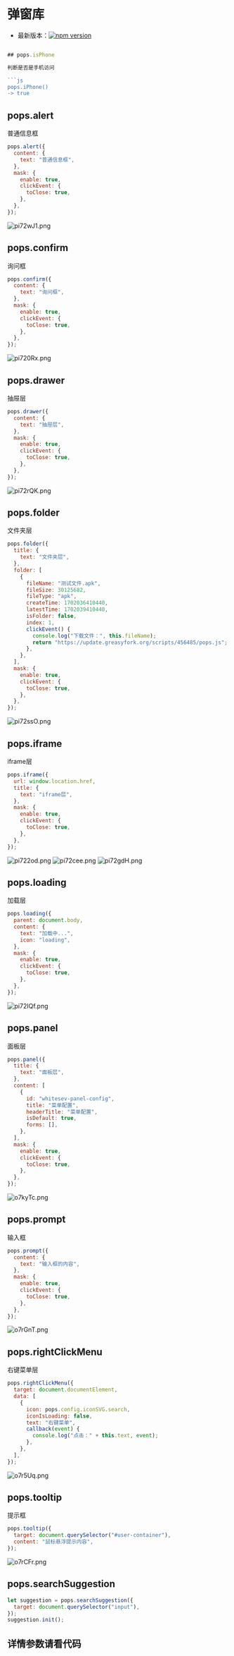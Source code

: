 # 弹窗库

- 最新版本：[![npm version](https://img.shields.io/npm/v/@whitesev/pops)](https://www.npmjs.com/package/@whitesev/pops)

````js

## pops.isPhone

判断是否是手机访问

```js
pops.iPhone()
-> true
````

## pops.alert

普通信息框

```js
pops.alert({
  content: {
    text: "普通信息框",
  },
  mask: {
    enable: true,
    clickEvent: {
      toClose: true,
    },
  },
});
```

![pi72wJ1.png](https://s11.ax1x.com/2023/12/23/pi72wJ1.png)

## pops.confirm

询问框

```js
pops.confirm({
  content: {
    text: "询问框",
  },
  mask: {
    enable: true,
    clickEvent: {
      toClose: true,
    },
  },
});
```

![pi720Rx.png](https://s11.ax1x.com/2023/12/23/pi720Rx.png)

## pops.drawer

抽屉层

```js
pops.drawer({
  content: {
    text: "抽屉层",
  },
  mask: {
    enable: true,
    clickEvent: {
      toClose: true,
    },
  },
});
```

![pi72rQK.png](https://s11.ax1x.com/2023/12/23/pi72rQK.png)

## pops.folder

文件夹层

```js
pops.folder({
  title: {
    text: "文件夹层",
  },
  folder: [
    {
      fileName: "测试文件.apk",
      fileSize: 30125682,
      fileType: "apk",
      createTime: 1702036410440,
      latestTime: 1702039410440,
      isFolder: false,
      index: 1,
      clickEvent() {
        console.log("下载文件：", this.fileName);
        return "https://update.greasyfork.org/scripts/456485/pops.js";
      },
    },
  ],
  mask: {
    enable: true,
    clickEvent: {
      toClose: true,
    },
  },
});
```

![pi72ssO.png](https://s11.ax1x.com/2023/12/23/pi72ssO.png)

## pops.iframe

iframe层

```js
pops.iframe({
  url: window.location.href,
  title: {
    text: "iframe层",
  },
  mask: {
    enable: true,
    clickEvent: {
      toClose: true,
    },
  },
});
```

![pi722od.png](https://s11.ax1x.com/2023/12/23/pi722od.png)
![pi72cee.png](https://s11.ax1x.com/2023/12/23/pi72cee.png)
![pi72gdH.png](https://s11.ax1x.com/2023/12/23/pi72gdH.png)

## pops.loading

加载层

```js
pops.loading({
  parent: document.body,
  content: {
    text: "加载中...",
    icon: "loading",
  },
  mask: {
    enable: true,
    clickEvent: {
      toClose: true,
    },
  },
});
```

![pi72IQf.png](https://s11.ax1x.com/2023/12/23/pi72IQf.png)

## pops.panel

面板层

```js
pops.panel({
  title: {
    text: "面板层",
  },
  content: [
    {
      id: "whitesev-panel-config",
      title: "菜单配置",
      headerTitle: "菜单配置",
      isDefault: true,
      forms: [],
    },
  ],
  mask: {
    enable: true,
    clickEvent: {
      toClose: true,
    },
  },
});
```

![o7kyTc.png](https://vip.helloimg.com/i/2024/03/17/65f68c239ece4.png)

## pops.prompt

输入框

```js
pops.prompt({
  content: {
    text: "输入框的内容",
  },
  mask: {
    enable: true,
    clickEvent: {
      toClose: true,
    },
  },
});
```

![o7rGnT.png](https://vip.helloimg.com/i/2024/03/17/65f68c25cf459.png)

## pops.rightClickMenu

右键菜单层

```js
pops.rightClickMenu({
  target: document.documentElement,
  data: [
    {
      icon: pops.config.iconSVG.search,
      iconIsLoading: false,
      text: "右键菜单",
      callback(event) {
        console.log("点击：" + this.text, event);
      },
    },
  ],
});
```

![o7r5Uq.png](https://vip.helloimg.com/i/2024/03/17/65f68c281dcb0.png)

## pops.tooltip

提示框

```js
pops.tooltip({
  target: document.querySelector("#user-container"),
  content: "鼠标悬浮提示内容",
});
```

![o7rCFr.png](https://vip.helloimg.com/i/2024/03/17/65f68c299c729.png)

## pops.searchSuggestion

```js
let suggestion = pops.searchSuggestion({
  target: document.querySelector("input"),
});
suggestion.init();
```

## 详情参数请看代码
